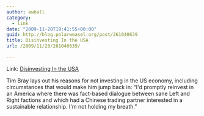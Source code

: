 ```yaml
---
author: awball
category:
  - link
date: "2009-11-28T19:41:55+00:00"
guid: http://blog.polarweasel.org/post/261040639
title: Disinvesting In the USA
url: /2009/11/28/261040639/

---
```

Link: [Disinvesting In the USA](http://www.tbray.org/ongoing/When/200x/2009/11/25/De-investing-from-the-USA)

Tim Bray lays out his reasons for not investing in the US economy, including circumstances that would make him jump back in: “I'd promptly reinvest in an America where there was fact-based dialogue between sane Left and Right factions and which had a Chinese trading partner interested in a sustainable relationship. I'm not holding my breath.”

